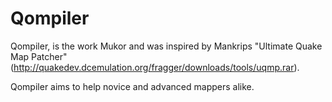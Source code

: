 # Qompiler
Qompiler, is the work Mukor and was inspired by Mankrips "Ultimate Quake Map Patcher" (http://quakedev.dcemulation.org/fragger/downloads/tools/uqmp.rar). 

Qompiler aims to help novice and advanced mappers alike. 
